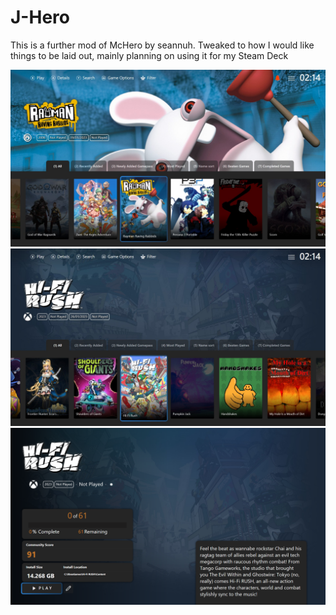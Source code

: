 # J-Hero

This is a further mod of McHero by seannuh. Tweaked to how I would like things to be laid out, mainly planning on using it for my Steam Deck

![picture alt](https://github.com/Jhanlon95/J-Hero/blob/main/MEDIA/screen1.jpg)
![picture alt](https://github.com/Jhanlon95/J-Hero/blob/main/MEDIA/screen2.jpg)
![picture alt](https://github.com/Jhanlon95/J-Hero/blob/main/MEDIA/screen3.png)